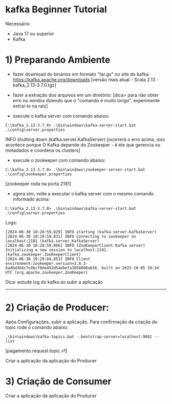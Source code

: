 # kafka Beginner Tutorial

Necessário:
- Java 17 ou superior
- Kafka

# 1) Preparando Ambiente 

- fazer download do binários em formato "tar.gx" no site do kafka:
https://kafka.apache.org/downloads
[versão mais atual - Scala 2.13  - kafka_2.13-3.7.0.tgz]

- fazer a extração dos arquivos em um diretório:
[dica= para não obter erro no windos dizendo que o "comando é muito longo", experimente extrai-lo na raiz]

- execute o kafka server com comando abaixo:
```
C:\kafka_2.13-3.7.0> .\bin\windows\kafka-server-start.bat .\config\server.properties
```
INFO shutting down (kafka.server.KafkaServer)
[ocorrerá o erro acima, isso acontece porque O Kafka depende do Zookeeper - é ele que gerencia os metadados e coordena os clusters]

- execute o zookeeper com comando abaixo:
```
C:\kafka_2.13-3.7.0> .\bin\windows\zookeeper-server-start.bat .\config\zookeeper.properties
```
[zookeeper roda na porta 2181]

- agora sim, volte a executar o kafka server com o mesmo comando informado acima:
```
C:\kafka_2.13-3.7.0> .\bin\windows\kafka-server-start.bat .\config\server.properties
```
Logs:
```
[2024-06-30 10:28:59,829] INFO starting (kafka.server.KafkaServer)
[2024-06-30 10:28:59,831] INFO Connecting to zookeeper on localhost:2181 (kafka.server.KafkaServer)
[2024-06-30 10:28:59,866] INFO [ZooKeeperClient Kafka server] Initializing a new session to localhost:2181. (kafka.zookeeper.ZooKeeperClient)
[2024-06-30 10:29:04,853] INFO Client environment:zookeeper.version=3.8.3-6ad6d364c7c0bcf0de452d54ebefa3058098ab56, built on 2023-10-05 10:34 UTC (org.apache.zookeeper.ZooKeeper)
```
Dica: estude log do kafka ao subir a aplicação

-----------------

# 2) Criação de Producer:
Após Configurações, subir a aplicação. 
Para confirmação da criação do topic rode o comando abaixo:
```
.\bin\windows\kafka-topics.bat --bootstrap-server=localhost:9092 --list
```
[pagamento.request.topic.v1]

Criar a aplicação da aplicação do Producer

# 3) Criação de Consumer
Criar a aplicação da aplicação do Producer
